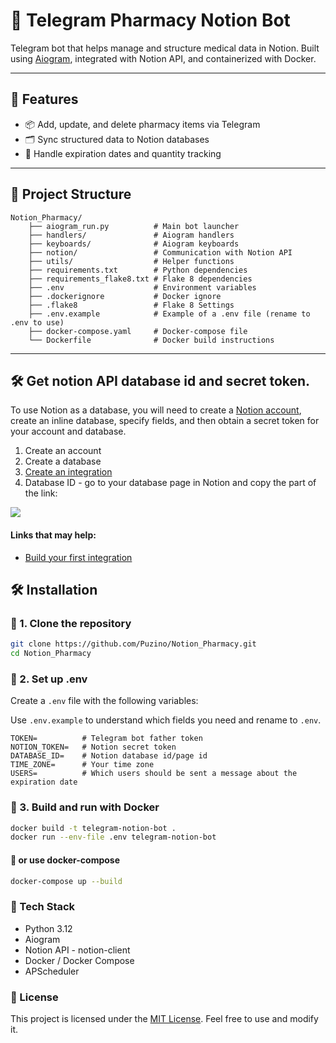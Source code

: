 # 💊 Telegram Pharmacy Notion Bot

Telegram bot that helps manage and structure medical data in Notion. Built using [Aiogram](https://docs.aiogram.dev), integrated with Notion API, and containerized with Docker.

---

## 🚀 Features

- 📦 Add, update, and delete pharmacy items via Telegram
- 🗂 Sync structured data to Notion databases
- 📅 Handle expiration dates and quantity tracking

---

## 📁 Project Structure
```
Notion_Pharmacy/
    ├── aiogram_run.py          # Main bot launcher
    ├── handlers/               # Aiogram handlers
    ├── keyboards/              # Aiogram keyboards
    ├── notion/                 # Communication with Notion API
    ├── utils/                  # Helper functions
    ├── requirements.txt        # Python dependencies
    ├── requirements_flake8.txt # Flake 8 dependencies
    ├── .env                    # Environment variables
    ├── .dockerignore           # Docker ignore
    ├── .flake8                 # Flake 8 Settings
    ├── .env.example            # Example of a .env file (rename to .env to use)
    ├── docker-compose.yaml     # Docker-compose file
    └── Dockerfile              # Docker build instructions
```
---

## 🛠 Get notion API database id and secret token.
To use Notion as a database, you will need to create a [Notion account](https://www.notion.com), create an inline database, specify fields, and then obtain a secret token for your account and database.
1. Create an account
2. Create a database
3. [Create an integration](https://www.notion.so/profile/integrations)
4. Database ID - go to your database page in Notion and copy the part of the link:
<img src="https://files.readme.io/7e8a54d-notion-page-url.png">

#### Links that may help:
- [Build your first integration](https://developers.notion.com/docs/create-a-notion-integration)

## 🛠 Installation

### 🔹 1. Clone the repository

```bash
git clone https://github.com/Puzino/Notion_Pharmacy.git
cd Notion_Pharmacy
```

### 🔹 2. Set up .env
Create a `.env` file with the following variables:

Use `.env.example` to understand which fields you need and rename to `.env`.
```text
TOKEN=          # Telegram bot father token
NOTION_TOKEN=   # Notion secret token
DATABASE_ID=    # Notion database id/page id
TIME_ZONE=      # Your time zone
USERS=          # Which users should be sent a message about the expiration date
```

### 🔹 3. Build and run with Docker
```bash
docker build -t telegram-notion-bot .
docker run --env-file .env telegram-notion-bot
```
#### 🔹 or use docker-compose

```bash
docker-compose up --build
```

### 🧰 Tech Stack
* Python 3.12
* Aiogram
* Notion API - notion-client
* Docker / Docker Compose
* APScheduler


### 🐝 License

This project is licensed under the [MIT License](LICENSE). Feel free to use and modify it.